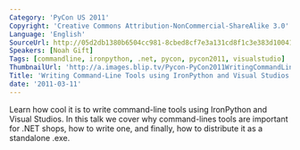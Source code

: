 ```yaml
---
Category: 'PyCon US 2011'
Copyright: 'Creative Commons Attribution-NonCommercial-ShareAlike 3.0'
Language: 'English'
SourceUrl: http://05d2db1380b6504cc981-8cbed8cf7e3a131cd8f1c3e383d10041.r93.cf2.rackcdn.com/pycon-us-2011/368_writing-command-line-tools-using-ironpython-and-visual-studios.mp4
Speakers: [Noah Gift]
Tags: [commandline, ironpython, .net, pycon, pycon2011, visualstudio]
ThumbnailUrl: 'http://a.images.blip.tv/Pycon-PyCon2011WritingCommandLineToolsUsingIronPythonAndVisual529-639.jpg'
Title: 'Writing Command-Line Tools using IronPython and Visual Studios'
date: '2011-03-11'
---
```

Learn how cool it is to write command-line tools using IronPython and Visual
Studios. In this talk we cover why command-lines tools are important for .NET
shops, how to write one, and finally, how to distribute it as a standalone
.exe.

